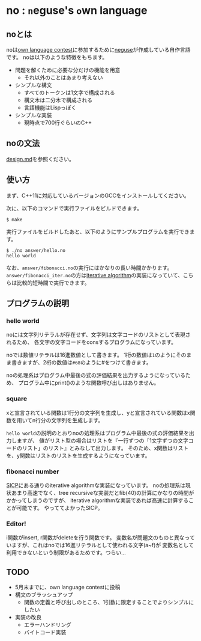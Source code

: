 no : `n`eguse's `o`wn language
==============================

## noとは

noは[own language contest](http://olc.humsoft.xyz/)に参加するために[neguse](https://twitter.com/neguse)が作成している自作言語です。
noは以下のような特徴をもちます。

* 問題を解くために必要な分だけの機能を用意
  * それ以外のことはあまり考えない
* シンプルな構文
  * すべてのトークンは1文字で構成される
  * 構文木は二分木で構成される
  * 言語機能はLispっぽく
* シンプルな実装
  * 現時点で700行ぐらいのC++

## noの文法

[design.md](./design.md)を参照ください。

## 使い方

まず、C++11に対応しているバージョンのGCCをインストールしてください。

次に、以下のコマンドで実行ファイルをビルドできます。

```
$ make
```

実行ファイルをビルドしたあと、以下のようにサンプルプログラムを実行できます。

```
$ ./no answer/hello.no
hello world

```

なお、`answer/fibonacci.no`の実行にはかなりの長い時間かかります。
`answer/fibonacci_iter.no`の方は[iterative algorithm](https://mitpress.mit.edu/sicp/chapter1/node13.html)の実装になっていて、こちらは比較的短時間で実行できます。

## プログラムの説明

### hello world

noには文字列リテラルが存在せず、文字列は文字コードのリストとして表現されるため、
各文字の文字コードをconsするプログラムになっています。

noでは数値リテラルは16進数値として書きます。
1桁の数値は`1`のようにそのまま書きますが、2桁の数値は`#68`のように#をつけて書きます。

noの処理系はプログラム中最後の式の評価結果を出力するようになっているため、
プログラム中にprint()のような関数呼び出しはありません。

### square

xと宣言されている関数は1行分の文字列を生成し、yと宣言されている関数はx関数を用いてn行分の文字列を生成します。

`hello world`の説明のとおりnoの処理系はプログラム中最後の式の評価結果を出力しますが、
値がリスト型の場合はリストを『一行ずつの「1文字ずつの文字コードのリスト」のリスト』とみなして出力します。
そのため、x関数はリストを、y関数はリストのリストを生成するようになっています。

### fibonacci number

[SICP](https://mitpress.mit.edu/sicp/chapter1/node13.html)にある通りのiterative algorithmな実装になっています。
noの処理系は現状あまり高速でなく、tree recursiveな実装だとfib(40)の計算にかなりの時間がかかってしまうのですが、
iterative algorithmな実装であれば高速に計算することが可能です。
やっててよかったSICP。

### Editor!

i関数がinsert, r関数がdeleteを行う関数です。
変数名が問題文のものと異なっていますが、これはnoでは16進リテラルとして使われる文字(a~f)が
変数名として利用できないという制限があるためです。つらい…

## TODO

* 5月末までに、own language contestに投稿
* 構文のブラッシュアップ
  * 関数の定義と呼び出しのところ、1引数に限定することでよりシンプルにしたい
* 実装の改良
  * エラーハンドリング
  * バイトコード実装

